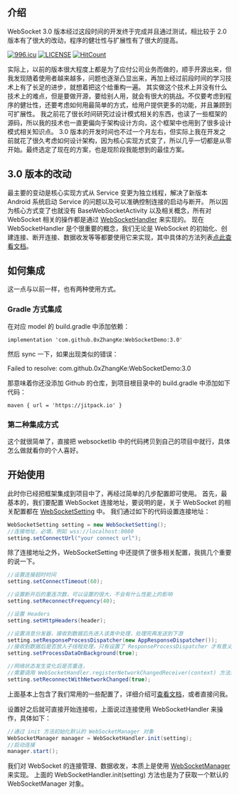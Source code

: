 ## 介绍
WebSocket 3.0 版本经过这段时间的开发终于完成并且通过测试，相比较于 2.0 版本有了很大的改动，程序的健壮性与扩展性有了很大的提高。

[![996.icu](https://img.shields.io/badge/link-996.icu-red.svg)](https://996.icu) [![LICENSE](https://img.shields.io/badge/license-NPL%20(The%20996%20Prohibited%20License)-blue.svg)](https://github.com/996icu/996.ICU/blob/master/LICENSE) [![HitCount](http://hits.dwyl.io/0xZhangKe/WebSocketDemo.svg)](http://hits.dwyl.io/0xZhangKe/WebSocketDemo)

实际上，以前的版本很大程度上都是为了应付公司业务而做的，顺手开源出来，但我发现随着使用者越来越多，问题也逐渐凸显出来，再加上经过前段时间的学习技术上有了长足的进步，就想着把这个给重构一遍。
其实做这个技术上并没有什么技术上的难点，但是要做开源，要给别人用，就会有很大的挑战。不仅要考虑到程序的健壮性，还要考虑如何用最简单的方式，给用户提供更多的功能，并且兼顾到可扩展性。
我之前花了很长时间研究过设计模式相关的东西，也读了一些框架的源码，所以我的技术也一直更偏向于架构设计方向，这个框架中也用到了很多设计模式相关知识点。
3.0 版本的开发时间也不过一个月左右，但实际上我在开发之前就花了很久考虑如何设计架构，因为核心实现方式变了，所以几乎一切都是从零开始。最终选定了现在的方案，也是现阶段我能想到的最佳方案。

## 3.0 版本的改动
最主要的变动是核心实现方式从 Service 变更为独立线程，解决了新版本 Android 系统启动 Service 的问题以及可以准确控制连接的启动与断开。
所以因为核心方式变了也就没有 BaseWebSocketActivity 以及相关概念，所有对 WebSocket 相关的操作都是通过 [WebSocketHandler](https://github.com/0xZhangKe/WebSocketDemo/blob/3.0/websocketlib/src/main/java/com/zhangke/websocket/WebSocketHandler.java) 来实现的。
现在 WebSocketHandler 是个很重要的概念，我们无论是 WebSocket 的初始化、创建连接、断开连接、数据收发等等都要使用它来实现，其中具体的方法列表[点此查看文档](https://github.com/0xZhangKe/WebSocketDemo/tree/3.0/doc)。

## 如何集成
这一点与以前一样，也有两种使用方式。

### Gradle 方式集成
在对应 model 的 build.gradle 中添加依赖：
```
implementation 'com.github.0xZhangKe:WebSocketDemo:3.0'
```
然后 sync 一下，如果出现类似的错误：

Failed to resolve: com.github.0xZhangKe:WebSocketDemo:3.0

那意味着你还没添加 Github 的仓库，到项目根目录中的 build.gradle 中添加如下代码：
```
maven { url = 'https://jitpack.io' }
```

### 第二种集成方式
这个就很简单了，直接把 websocketlib 中的代码拷贝到自己的项目中就行，具体怎么做就看你的个人喜好。

## 开始使用
此时你已经把框架集成到项目中了，再经过简单的几步配置即可使用。
首先，最基本的，我们要配置 WebSocket 连接地址，要说明的是，关于 WebSocket 的相关配置都在 [WebSocketSetting](https://github.com/0xZhangKe/WebSocketDemo/blob/3.0/websocketlib/src/main/java/com/zhangke/websocket/WebSocketSetting.java) 中。
我们通过如下的代码设置连接地址：
```java
WebSocketSetting setting = new WebSocketSetting();
//连接地址，必填，例如 wss://localhost:8080
setting.setConnectUrl("your connect url");
```
除了连接地址之外，WebSocketSetting 中还提供了很多相关配置，我挑几个重要的说一下。
```java
//设置连接超时时间
setting.setConnectTimeout(60);

//设置断开后的重连次数，可以设置的很大，不会有什么性能上的影响
setting.setReconnectFrequency(40);

//设置 Headers
setting.setHttpHeaders(header);

//设置消息分发器，接收到数据后先进入该类中处理，处理完再发送到下游
setting.setResponseProcessDispatcher(new AppResponseDispatcher());
//接收到数据后是否放入子线程处理，只有设置了 ResponseProcessDispatcher 才有意义
setting.setProcessDataOnBackground(true);

//网络状态发生变化后是否重连，
//需要调用 WebSocketHandler.registerNetworkChangedReceiver(context) 方法注册网络监听广播
setting.setReconnectWithNetworkChanged(true);
```
上面基本上包含了我们常用的一些配置了，详细介绍可[查看文档](https://github.com/0xZhangKe/WebSocketDemo/tree/3.0/doc)，或者直接问我。

设置好之后就可直接开始连接啦，上面说过连接使用 WebSocketHandler 来操作，具体如下：
```java
//通过 init 方法初始化默认的 WebSocketManager 对象
WebSocketManager manager = WebSocketHandler.init(setting);
//启动连接
manager.start();
```
我们对 WebSocket 的连接管理、数据收发，本质上是使用 [WebSocketManager](https://github.com/0xZhangKe/WebSocketDemo/blob/3.0/websocketlib/src/main/java/com/zhangke/websocket/WebSocketManager.java) 来实现。
上面的 WebSocketHandler.init(setting) 方法也是为了获取一个默认的 WebSocketManager 对象。